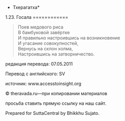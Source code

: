 * Тхерагатха*

1\.23\. Госала
\=\=\=\=\=\=\=\=\=\=\=\=

> Поев медового риса  
> В бамбуковой завёртке  
> И правильно настроившись на возникновение  
> И угасание совокупностей,  
> Вернусь на склон холма,  
> Настроившись на затворничество\.

редакция перевода: 07\.05\.2011

Перевод с английского: SV

источник: www\.accesstoinsight\.org

© theravada\.ru—при копировании материалов

просьба ставить прямую ссылку на наш сайт\.

Prepared for SuttaCentral by Bhikkhu Sujato\.
